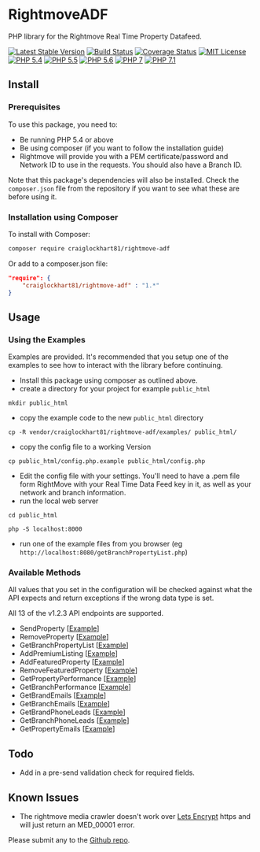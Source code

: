 # RightmoveADF

PHP library for the Rightmove Real Time Property Datafeed.

[![Latest Stable Version](https://img.shields.io/packagist/v/craiglockhart81/rightmove-ADF.svg?style=flat-square)](https://packagist.org/packages/craiglockhart81/rightmove-adf)
[![Build Status](https://img.shields.io/travis/craiglockhart81/rightmoveADF/master.svg?style=flat-square)](https://travis-ci.org/craiglockhart81/rightmoveADF)
[![Coverage Status](https://coveralls.io/repos/craiglockhart81/rightmoveADF/badge.svg?branch=master&service=github)](https://coveralls.io/github/craiglockhart81/rightmoveADF?branch=master)
[![MIT License](https://img.shields.io/packagist/l/craiglockhart81/rightmove-ADF.svg?style=flat-square)](https://github.com/craiglockhart81/rightmoveADF/blob/master/LICENSE)
[![PHP 5.4](https://img.shields.io/badge/php-5.4-8892BF.svg?style=flat-square)](https://php.net/)
[![PHP 5.5](https://img.shields.io/badge/php-5.5-8892BF.svg?style=flat-square)](https://php.net/)
[![PHP 5.6](https://img.shields.io/badge/php-5.6-8892BF.svg?style=flat-square)](https://php.net/)
[![PHP 7](https://img.shields.io/badge/php-7-8892BF.svg?style=flat-square)](https://php.net/)
[![PHP 7.1](https://img.shields.io/badge/php-7.1-8892BF.svg?style=flat-square)](https://php.net/)


## Install

### Prerequisites

To use this package, you need to:
* Be running PHP 5.4 or above
* Be using composer (if you want to follow the installation guide)
* Rightmove will provide you with a PEM certificate/password and Network ID to use in the requests. You should also have a Branch ID.

Note that this package's dependencies will also be installed. Check the `composer.json` file from the repository if you want to see what these are before using it.

### Installation using Composer

To install with Composer:

```sh
composer require craiglockhart81/rightmove-adf
```

Or add to a composer.json file:

```json
"require": {
	"craiglockhart81/rightmove-adf" : "1.*"
}
```

## Usage

### Using the Examples

Examples are provided. It's recommended that you setup one of the examples to see how to interact with the library before continuing.

* Install this package using composer as outlined above.
* create a directory for your project for example `public_html`

```
mkdir public_html
```

* copy the example code to the new `public_html` directory

```
cp -R vendor/craiglockhart81/rightmove-adf/examples/ public_html/
```

* copy the config file to a working Version

```
cp public_html/config.php.example public_html/config.php
```

* Edit the config file with your settings. You'll need to have a .pem file form RightMove with your Real Time Data Feed key in it, as well as your network and branch information.
* run the local web server

```
cd public_html

php -S localhost:8000
```

*  run one of the example files from you browser (eg  `http://localhost:8080/getBranchPropertyList.php`)

### Available Methods

All values that you set in the configuration will be checked against what the API expects and return exceptions if the wrong data type is set.

All 13 of the v1.2.3 API endpoints are supported.

- SendProperty [[Example](https://github.com/craiglockhart81/rightmoveADF/blob/master/examples/sendProperty.php)]
- RemoveProperty [[Example](https://github.com/craiglockhart81/rightmoveADF/blob/master/examples/removeProperty.php)]
- GetBranchPropertyList [[Example](https://github.com/craiglockhart81/rightmoveADF/blob/master/examples/getBranchPropertyList.php)]
- AddPremiumListing [[Example](https://github.com/craiglockhart81/rightmoveADF/blob/master/examples/addPremiumListing.php)]
- AddFeaturedProperty [[Example](https://github.com/craiglockhart81/rightmoveADF/blob/master/examples/addFeaturedProperty.php)]
- RemoveFeaturedProperty [[Example](https://github.com/craiglockhart81/rightmoveADF/blob/master/examples/removeFeaturedProperty.php)]
- GetPropertyPerformance [[Example](https://github.com/craiglockhart81/rightmoveADF/blob/master/examples/getPropertyPerformance.php)]
- GetBranchPerformance [[Example](https://github.com/craiglockhart81/rightmoveADF/blob/master/examples/getBranchPerformance.php)]
- GetBrandEmails [[Example](https://github.com/craiglockhart81/rightmoveADF/blob/master/examples/getBrandEmails.php)]
- GetBranchEmails [[Example](https://github.com/craiglockhart81/rightmoveADF/blob/master/examples/getBranchEmails.php)]
- GetBrandPhoneLeads [[Example](https://github.com/craiglockhart81/rightmoveADF/blob/master/examples/getBrandPhoneLeads.php)]
- GetBranchPhoneLeads [[Example](https://github.com/craiglockhart81/rightmoveADF/blob/master/examples/getBranchPhoneLeads.php)]
- GetPropertyEmails [[Example](https://github.com/craiglockhart81/rightmoveADF/blob/master/examples/getPropertyEmails.php)]


## Todo

- Add in a pre-send validation check for required fields.

## Known Issues

- The rightmove media crawler doesn't work over [Lets Encrypt](https://letsencrypt.org/) https and will just return an MED_00001 error.

Please submit any to the [Github repo](https://github.com/craiglockhart81/rightmoveADF/issues).
